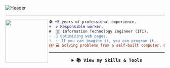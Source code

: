 ![Header](https://capsule-render.vercel.app/api?type=waving&color=auto&height=250&section=header&text=Full-Stack%20Web%20Developer&fontSize=60&animation=fadeIn&fontAlignY=36&descAlignY=51&descAlign=70)
<!-- If you enjoyed this, please consider giving a star to the repository on my GitHub profile. -->

<!-- ![Header](https://capsule-render.vercel.app/api?type=waving&color=auto&height=250&section=header&text=Dante%20IBT&fontSize=90&animation=fadeIn&fontAlignY=36&desc=Full-Stack%20Web%20Developer&descAlignY=51&descAlign=70) -->


  <!-- Decoration Gif -->
<!--
<img align="left" src="https://user-images.githubusercontent.com/65187002/144930161-2f783401-8d27-4fdf-a2f7-cc0ba32f1f1f.gif" width="21%" >
<img align="right" src="https://user-images.githubusercontent.com/65187002/144930161-2f783401-8d27-4fdf-a2f7-cc0ba32f1f1f.gif" width="21%" >
-->

  <!-- Welcome -->
<!--
<h1  align="center">Hi there <img src="https://media.giphy.com/media/hvRJCLFzcasrR4ia7z/giphy.gif" width="35"></h1>
-->

  <!-- Typing Text -->
<!--
<p align="center">
  <img src="https://readme-typing-svg.herokuapp.com?font=ROBOT&duration=2500&size=20&color=39FF14&background=000000&center=true&vCenter=true&width=490&lines=%3E+I'm+a+Full+Stack+Developer.">
</p>
-->

---
  <!-- Profile Picture -->
<!-- <img align="left" height="150" src="https://user-images.githubusercontent.com/5713670/87202985-820dcb80-c2b6-11ea-9f56-7ec461c497c3.gif"/> -->
<!-- <img align="left" height="135" src="https://media.tenor.com/k_FD58xnsicAAAAj/work-internet.gif"/> -->
<img align="left" height="135" src="https://media3.giphy.com/media/v1.Y2lkPTc5MGI3NjExa2wyMWthMDV2cG4weGwwOGRneHA4NTQ1aG8wcW83dXZnMXQ1andzOSZlcD12MV9pbnRlcm5hbF9naWZfYnlfaWQmY3Q9Zw/QDjpIL6oNCVZ4qzGs7/giphy.webp"/>

  <!-- Description -->
```diff
🛠️ +5 years of professional experience.
+  ✔️ Responsible worker.
#  👨‍💻 Information Technology Engineer (ITI).
-  🚀 Optimizing web pages.
!  ✨ If you can imagine it, you can program it. 
@@ 💻 Solving problems from a self-built computer. @@
```

---
<!-- Skills and Tools -->
<details align="center">
  <summary>
    <b><samp> 📚 View my Skills & Tools</samp></b>
  </summary>
  <samp>
    <br>
    <table align="center">
      <tr>
          <td style="font-weight: bold; padding-right: 10px; vertical-align: center; border: none;">
            <img src="https://media2.giphy.com/media/QssGEmpkyEOhBCb7e1/giphy.gif?cid=ecf05e47a0n3gi1bfqntqmob8g9aid1oyj2wr3ds3mg700bl&rid=giphy.gif" width="30" alt="Skills gif">
          </td>
          <td>
            <img src="https://i.giphy.com/media/XAxylRMCdpbEWUAvr8/200.webp" width="52" alt="HTML5 logo" />
            <img src="https://i.giphy.com/media/fsEaZldNC8A1PJ3mwp/200.webp" width="52" alt="CSS3 logo" />
            <img src="https://i.giphy.com/media/ln7z2eWriiQAllfVcn/200w.webp" width="50" alt="JavaScript logo" />
            <img src="https://i.giphy.com/media/XEDIHHp3i8bVoEdxd7/200.webp" width="45" alt="Angular logo" />
            <img src="https://cdn.jsdelivr.net/gh/devicons/devicon/icons/typescript/typescript-original.svg" width="45" alt="TypeScript logo" />
            <img src="https://i.giphy.com/media/Sr8xDpMwVKOHUWDVRD/200.webp" width="50" alt="Boostrap logo" />
            <!-- <img src="https://cdn.jsdelivr.net/gh/devicons/devicon/icons/ionic/ionic-original.svg" width="50" alt="Ionic logo" /> -->
            <img src="https://i.giphy.com/media/JqDcpPX8vWahUny0pE/200.webp" width="72" alt="PHP logo" />
            <img src="https://cdn.worldvectorlogo.com/logos/symfony.svg" width="50" alt="Symfony logo" />
            <img src="https://cdn.jsdelivr.net/gh/devicons/devicon/icons/mysql/mysql-original.svg" width="50" alt="MySQL logo" />
          </td>
      </tr>
      <tr>
          <td style="font-weight: bold; padding-right: 10px; vertical-align: center; border: none;">
            <img src="https://media.giphy.com/media/TEnXkcsHrP4YedChhA/giphy.gif" width="30" alt="Tools gif">
          </td>
          <td>
            <img src="https://img.icons8.com/color/48/000000/visual-studio-code-2019.png" width="50" alt="Visual Studio logo" />
            <img src="https://cdn.jsdelivr.net/gh/devicons/devicon/icons/git/git-original.svg" width="50" alt="Git logo" />
            <img src="https://img.icons8.com/fluent/48/000000/github.png" width="55" alt="Github logo" />
            <img src="https://cdn.jsdelivr.net/gh/devicons/devicon/icons/postman/postman-original.svg" width="48" alt="Postman logo" />
            <img src="https://img.icons8.com/color/48/000000/console.png" width="53" alt="Console logo" />
            <img src="https://cdn.jsdelivr.net/gh/devicons/devicon/icons/bash/bash-original.svg" width="52" alt="Bash logo" />
            <img src="https://cdn.jsdelivr.net/gh/devicons/devicon/icons/apache/apache-original.svg" width="52" alt="Apache2 logo" />
            <img src="https://cdn.jsdelivr.net/gh/devicons/devicon/icons/mariadb/mariadb-original.svg" width="52" alt="MariaDB logo" />
            <img src="https://cdn.jsdelivr.net/gh/devicons/devicon/icons/androidstudio/androidstudio-original.svg" width="52" alt="Android Studio logo" />
          </td>
      </tr>
    </table>
  </samp>
</details>

  <!-- Socials -->
<!--
##
<p align="right">
  <span>
    <a target="_blank"><img src="https://komarev.com/ghpvc/?username=dante-ibt&style=for-the-badge" alt="Profile views" height="25" /></a>
    <a href="mailto:examplem@gmail.com?subject=Hello%20UserName"><img src="https://img.shields.io/badge/gmail-%23D14836.svg?&style=for-the-badge&logo=gmail&logoColor=white" alt="Gmail" height="25" /></a>
    <a href="https://your-portfolio-website.com" target="_blank"><img src="https://img.shields.io/badge/portfolio-%2324292e.svg?&style=for-the-badge&logo=pfsense&logoColor=white&logoSize=30" alt="Portfolio" height="25" /></a>
    <a href="https://www.linkedin.com/"><img src="https://img.shields.io/badge/linkedin-%230077B5.svg?&style=for-the-badge&logo=linkedin&logoColor=white" alt="LinkedIn" height="25" /></a>
  </span>
</p>
-->

  <!-- Credits -->
<!--
------
Credit: [dante-ibt](https://github.com/dante-ibt)

Last Edited on: 25/07/2024
-->

  <!-- Icon options -->
<!-- 

https://simpleicons.org/

LIST: https://github.com/tandpfun/skill-icons?tab=readme-ov-file#icons-list
EXAMPLE: <img height="40" src="https://skillicons.dev/icons?i=nodejs,express,python,anaconda,opencv,java,php,laravel,cs,net,spring,go"/>

LIST: https://github.com/devicons/devicon/tree/master/icons
EXAMPLE: <img src="https://cdn.jsdelivr.net/gh/devicons/devicon/icons/html5/html5-original.svg"/>

-->
